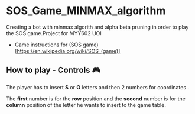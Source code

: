 # SOS_Game_MINMAX_algorithm
Creating a bot with minmax algorith and alpha beta pruning in order to play the SOS game.Project for MYY602 UOI 

- Game instructions for (SOS game)[https://en.wikipedia.org/wiki/SOS_(game)]
 
## How to play - Controls :video_game:

The player has to insert **S** or **O** letters and then 2 numbers for coordinates .

The **first** number is for the **row** position and the **second** number is for the **column** position of the letter he wants to insert to the game table.
